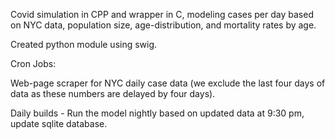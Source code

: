 Covid simulation in CPP and wrapper in C, modeling cases per day based on NYC data, population size, age-distribution, and mortality rates by age.

Created python module using swig.

Cron Jobs:

Web-page scraper for NYC daily case data (we exclude the last four days of data as these numbers are delayed by four days).

Daily builds - Run the model nightly based on updated data at 9:30 pm, update sqlite database.

